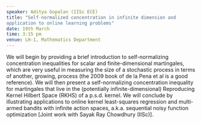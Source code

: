 ```yaml
---
speaker: Aditya Gopalan (IISc ECE) 
title: "Self-normalized concentration in infinite dimension and
application to online learning problems"
date: 19th March
time: 3:15 pm
venue: LH-1, Mathematics Department
---
```


We will begin by providing a brief introduction to
self-normalizing concentration inequalities for scalar and
finite-dimensional martingales, which are very useful in measuring the
size of a stochastic process in terms of another, growing, process (the
2009 book of de la Pena et al is a good reference). We will then present
a self-normalizing concentration inequality for martingales that live in
the (potentially infinite-dimensional) Reproducing Kernel Hilbert Space
(RKHS) of a p.s.d. kernel. We will conclude by illustrating applications
to online kernel least-squares regression and multi-armed bandits with
infinite action spaces, a.k.a. sequential noisy function optimization
[Joint work with Sayak Ray Chowdhury (IISc)].

